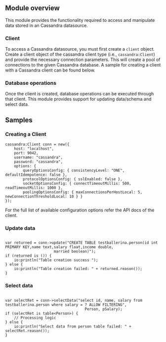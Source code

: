 ## Module overview

This module provides the functionality required to access and manipulate data stored in an Cassandra datasource.

### Client

To access a Cassandra datasource, you must first create a `client` object. Create a client object of the cassandra client type (i.e., `cassandra:Client`) and provide the necessary connection parameters. This will create a pool of connections to the given Cassandra database. A sample for creating a client with a Cassandra client can be found below.

### Database operations

Once the client is created, database operations can be executed through that client. This module provides support for updating data/schema and select data.

## Samples

### Creating a Client
```ballerina
cassandra:Client conn = new({
    host: "localhost",
    port: 9042,
    username: "cassandra",
    password: "cassandra",
    options: {
        queryOptionsConfig: { consistencyLevel: "ONE", defaultIdempotence: false },
        protocolOptionsConfig: { sslEnabled: false },
        socketOptionsConfig: { connectTimeoutMillis: 500, readTimeoutMillis: 1000 },
        poolingOptionsConfig: { maxConnectionsPerHostLocal: 5, newConnectionThresholdLocal: 10 } }
});
```
For the full list of available configuration options refer the API docs of the client.

### Update data

```ballerina

var returned = conn->update("CREATE TABLE testballerina.person(id int PRIMARY KEY,name text,salary float,income double,
                      married boolean)");
if (returned is ()) {
    io:println("Table creation success ");
} else {
    io:println("Table creation failed: " + returned.reason());
}
```

### Select data

```ballerina

var selectRet = conn->selectData("select id, name, salary from testballerina.person where salary = ? ALLOW FILTERING",
                                    Person, pSalary);
if (selectRet is table<Person>) {
    // Processing logic
} else {
    io:println("Select data from person table failed: " + selectRet.reason());
}
```